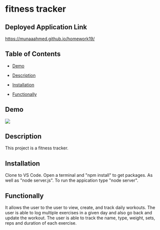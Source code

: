 # fitness tracker
## Deployed Application Link
https://munaaahmed.github.io/homework19/

## Table of Contents 

* [Demo](#demo)

* [Description](#description)

* [Installation](#installation)

* [Functionally](#functionally)

## Demo
![](images/homework19.gif) 

## Description
This project is a fitness tracker. 

## Installation
Clone to VS Code. Open a terminal and "npm install" to get packages. As well as "node server.js". To run the appication type "node server". 

## Functionally
It allows the user to the user to view, create, and track daily workouts. The user is able to log multiple exercises in a given day and also go back and update the workout. The user is able to track the name, type, weight, sets, reps and duration of each exercise. 

